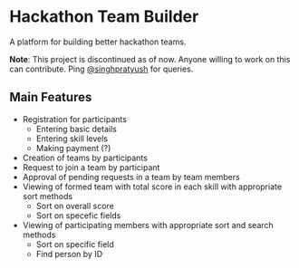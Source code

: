 # Hackathon Team Builder
A platform for building better hackathon teams.

**Note**: This project is discontinued as of now. Anyone willing to work on this can contribute. Ping [@singhpratyush](https://github.com/singhpratyush) for queries.

## Main Features
* Registration for participants
  * Entering basic details
  * Entering skill levels
  * Making payment (?)
* Creation of teams by participants
* Request to join a team by participant
* Approval of pending requests in a team by team members
* Viewing of formed team with total score in each skill with appropriate sort methods
  * Sort on overall score
  * Sort on specefic fields
* Viewing of participating members with appropriate sort and search methods
  * Sort on specific field
  * Find person by ID
